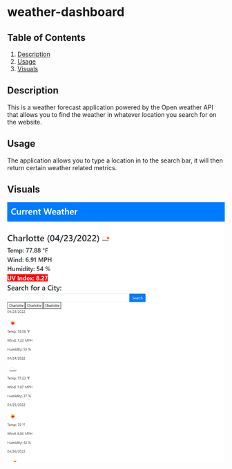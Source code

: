 # weather-dashboard

## Table of Contents
1. [Description](#Description)
3. [Usage](#Usage)
2. [Visuals](#Visuals)

## Description
This is a weather forecast application powered by the Open weather API that allows you to find the weather in whatever location you search for on the website.

## Usage
The application allows you to type a location in to the search bar, it will then return certain weather related metrics.

## Visuals
![Demo](./images/Current%20Weather.png)

